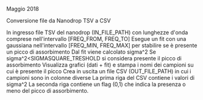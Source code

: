Maggio 2018

Conversione file da Nanodrop TSV a CSV

In ingresso file TSV del nanodrop (IN_FILE_PATH) con lunghezze d'onda comprese nell'intervallo [FREQ_FROM, FREQ_TO]
Esegue un fit con una gaussiana nell'intervallo [FREQ_MIN, FREQ_MAX] per stabilire se è presente un picco di assorbimento
Dal fit viene calcolato sigma^2 
Se sigma^2<SIGMASQUARE_TRESHOLD si considera presente il picco di assorbimento
Visualizza grafici (dati + fit) e stampa i nomi dei campioni su cui è presente il picco
Crea in uscita un file CSV (OUT_FILE_PATH) in cui i campioni sono in colonne diverse
La prima riga del CSV contiene i valori di sigma^2
La seconda riga contiene un flag (0,1) che indica la presenza o meno del picco di assorbimento.
